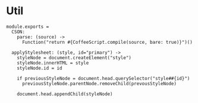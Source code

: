 Util
====

    module.exports =
      CSON:
        parse: (source) ->
          Function("return #{CoffeeScript.compile(source, bare: true)}")()

      applyStylesheet: (style, id="primary") ->
        styleNode = document.createElement("style")
        styleNode.innerHTML = style
        styleNode.id = id

        if previousStyleNode = document.head.querySelector("style##{id}")
          previousStyleNode.parentNode.removeChild(prevousStyleNode)

        document.head.appendChild(styleNode)
